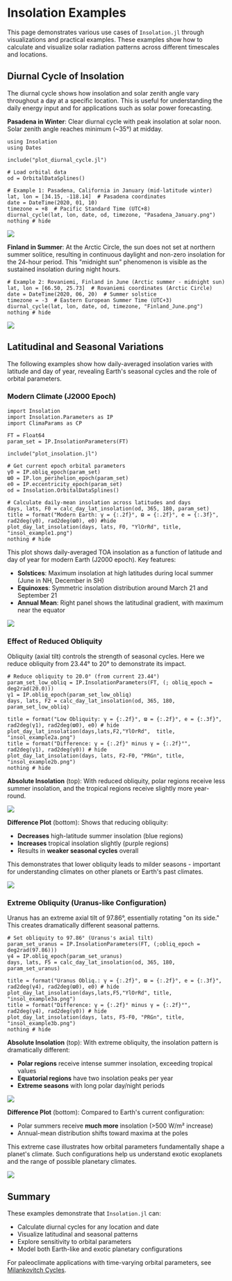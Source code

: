 # Insolation Examples

This page demonstrates various use cases of `Insolation.jl` through visualizations and practical examples. These examples show how to calculate and visualize solar radiation patterns across different timescales and locations.

## Diurnal Cycle of Insolation

The diurnal cycle shows how insolation and solar zenith angle vary throughout a day at a specific location. This is useful for understanding the daily energy input and for applications such as solar power forecasting.

**Pasadena in Winter**: Clear diurnal cycle with peak insolation at solar noon. Solar zenith angle reaches minimum (~35°) at midday.

```@example diurnal
using Insolation
using Dates

include("plot_diurnal_cycle.jl")

# Load orbital data
od = OrbitalDataSplines()

# Example 1: Pasadena, California in January (mid-latitude winter)
lat, lon = [34.15, -118.14]  # Pasadena coordinates
date = DateTime(2020, 01, 10)
timezone = +8  # Pacific Standard Time (UTC+8)
diurnal_cycle(lat, lon, date, od, timezone, "Pasadena_January.png")
nothing # hide
```
![](Pasadena_January.png)

**Finland in Summer**: At the Arctic Circle, the sun does not set at northern summer solitice, resulting in continuous daylight and non-zero insolation for the 24-hour period. This "midnight sun" phenomenon is visible as the sustained insolation during night hours.

```@example diurnal
# Example 2: Rovaniemi, Finland in June (Arctic summer - midnight sun)
lat, lon = [66.50, 25.73]  # Rovaniemi coordinates (Arctic Circle)
date = DateTime(2020, 06, 20)  # Summer solstice
timezone = -3  # Eastern European Summer Time (UTC+3)
diurnal_cycle(lat, lon, date, od, timezone, "Finland_June.png")
nothing # hide
```
![](Finland_June.png)

## Latitudinal and Seasonal Variations

The following examples show how daily-averaged insolation varies with latitude and day of year, revealing Earth's seasonal cycles and the role of orbital parameters.

### Modern Climate (J2000 Epoch)
```@example insolation_examples
import Insolation
import Insolation.Parameters as IP
import ClimaParams as CP

FT = Float64
param_set = IP.InsolationParameters(FT)

include("plot_insolation.jl")

# Get current epoch orbital parameters
γ0 = IP.obliq_epoch(param_set)
ϖ0 = IP.lon_perihelion_epoch(param_set)
e0 = IP.eccentricity_epoch(param_set)
od = Insolation.OrbitalDataSplines()

# Calculate daily-mean insolation across latitudes and days
days, lats, F0 = calc_day_lat_insolation(od, 365, 180, param_set)
title = format("Modern Earth: γ = {:.2f}°, ϖ = {:.2f}°, e = {:.3f}", rad2deg(γ0), rad2deg(ϖ0), e0) #hide
plot_day_lat_insolation(days, lats, F0, "YlOrRd", title, "insol_example1.png")
nothing # hide
```

This plot shows daily-averaged TOA insolation as a function of latitude and day of year for modern Earth (J2000 epoch). Key features:
- **Solstices**: Maximum insolation at high latitudes during local summer (June in NH, December in SH)
- **Equinoxes**: Symmetric insolation distribution around March 21 and September 21
- **Annual Mean**: Right panel shows the latitudinal gradient, with maximum near the equator

![](insol_example1.png)

### Effect of Reduced Obliquity

Obliquity (axial tilt) controls the strength of seasonal cycles. Here we reduce obliquity from 23.44° to 20° to demonstrate its impact.
```@example insolation_examples
# Reduce obliquity to 20.0° (from current 23.44°)
param_set_low_obliq = IP.InsolationParameters(FT, (; obliq_epoch = deg2rad(20.0)))
γ1 = IP.obliq_epoch(param_set_low_obliq)
days, lats, F2 = calc_day_lat_insolation(od, 365, 180, param_set_low_obliq)

title = format("Low Obliquity: γ = {:.2f}°, ϖ = {:.2f}°, e = {:.3f}", rad2deg(γ1), rad2deg(ϖ0), e0) # hide
plot_day_lat_insolation(days,lats,F2,"YlOrRd",  title, "insol_example2a.png")
title = format("Difference: γ = {:.2f}° minus γ = {:.2f}°", rad2deg(γ1), rad2deg(γ0)) # hide
plot_day_lat_insolation(days, lats, F2-F0, "PRGn", title, "insol_example2b.png")
nothing # hide
```

**Absolute Insolation** (top): With reduced obliquity, polar regions receive less summer insolation, and the tropical regions receive slightly more year-round.

![](insol_example2a.png)

**Difference Plot** (bottom): Shows that reducing obliquity:
- **Decreases** high-latitude summer insolation (blue regions)
- **Increases** tropical insolation slightly (purple regions)
- Results in **weaker seasonal cycles** overall

This demonstrates that lower obliquity leads to milder seasons - important for understanding climates on other planets or Earth's past climates.

![](insol_example2b.png)

### Extreme Obliquity (Uranus-like Configuration)

Uranus has an extreme axial tilt of 97.86°, essentially rotating "on its side." This creates dramatically different seasonal patterns.
```@example insolation_examples
# Set obliquity to 97.86° (Uranus's axial tilt)
param_set_uranus = IP.InsolationParameters(FT, (;obliq_epoch = deg2rad(97.86)))
γ4 = IP.obliq_epoch(param_set_uranus)
days, lats, F5 = calc_day_lat_insolation(od, 365, 180, param_set_uranus)

title = format("Uranus Obliq.: γ = {:.2f}°, ϖ = {:.2f}°, e = {:.3f}", rad2deg(γ4), rad2deg(ϖ0), e0) # hide
plot_day_lat_insolation(days,lats,F5,"YlOrRd", title, "insol_example3a.png")
title = format("Difference: γ = {:.2f}° minus γ = {:.2f}°", rad2deg(γ4), rad2deg(γ0)) # hide
plot_day_lat_insolation(days, lats, F5-F0, "PRGn", title, "insol_example3b.png")
nothing # hide
```

**Absolute Insolation** (top): With extreme obliquity, the insolation pattern is dramatically different:
- **Polar regions** receive intense summer insolation, exceeding tropical values
- **Equatorial regions** have two insolation peaks per year
- **Extreme seasons** with long polar day/night periods

![](insol_example3a.png)

**Difference Plot** (bottom): Compared to Earth's current configuration:
- Polar summers receive **much more** insolation (>500 W/m² increase)
- Annual-mean distribution shifts toward maxima at the poles

This extreme case illustrates how orbital parameters fundamentally shape a planet's climate. Such configurations help us understand exotic exoplanets and the range of possible planetary climates.

![](insol_example3b.png)

## Summary

These examples demonstrate that `Insolation.jl` can:
- Calculate diurnal cycles for any location and date
- Visualize latitudinal and seasonal patterns
- Explore sensitivity to orbital parameters
- Model both Earth-like and exotic planetary configurations

For paleoclimate applications with time-varying orbital parameters, see [Milankovitch Cycles](@ref).